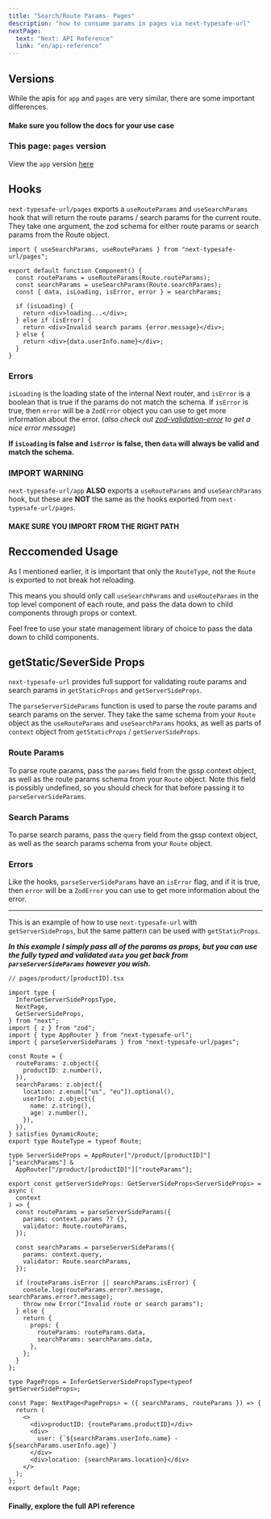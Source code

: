 ```yaml
---
title: "Search/Route Params- Pages"
description: "how to consume params in pages via next-typesafe-url"
nextPage:
  text: "Next: API Reference"
  link: "en/api-reference"
---
```


## Versions

While the apis for `app` and `pages` are very similar, there are some important differences.

<h4>Make sure you follow the docs for your use case</h4>

### This page: `pages` version

View the `app` version [here](search-route-params-app)

## Hooks

`next-typesafe-url/pages` exports a `useRouteParams` and `useSearchParams` hook that will return the route params / search params for the current route. They take one argument, the zod schema for either route params or search params from the Route object.

```tsx
import { useSearchParams, useRouteParams } from "next-typesafe-url/pages";

export default function Component() {
  const routeParams = useRouteParams(Route.routeParams);
  const searchParams = useSearchParams(Route.searchParams);
  const { data, isLoading, isError, error } = searchParams;

  if (isLoading) {
    return <div>loading...</div>;
  } else if (isError) {
    return <div>Invalid search params {error.message}</div>;
  } else {
    return <div>{data.userInfo.name}</div>;
  }
}
```

### Errors

`isLoading` is the loading state of the internal Next router, and `isError` is a boolean that is true if the params do not match the schema. If `isError` is true, then `error` will be a `ZodError` object you can use to get more information about the error. (_also check out [zod-validation-error](https://github.com/causaly/zod-validation-error) to get a nice error message_)

**If `isLoading` is false and `isError` is false, then `data` will always be valid and match the schema.**

### IMPORT WARNING

`next-typesafe-url/app` **ALSO** exports a `useRouteParams` and `useSearchParams` hook, but these are **NOT** the same as the hooks exported from `next-typesafe-url/pages`.

<h4>MAKE SURE YOU IMPORT FROM THE RIGHT PATH</h4>

## Reccomended Usage

As I mentioned earlier, it is important that only the `RouteType`, not the `Route` is exported to not break hot reloading.

This means you should only call `useSearchParams` and `useRouteParams` in the top level component of each route, and pass the data down to child components through props or context.

Feel free to use your state management library of choice to pass the data down to child components.

## getStatic/SeverSide Props

`next-typesafe-url` provides full support for validating route params and search params in `getStaticProps` and `getServerSideProps`.

The `parseServerSideParams` function is used to parse the route params and search params on the server. They take the same schema from your `Route` object as the `useRouteParams` and `useSearchParams` hooks, as well as parts of `context` object from `getStaticProps` / `getServerSideProps`.

### Route Params

To parse route params, pass the `params` field from the gssp context object, as well as the route params schema from your `Route` object. Note this field is possibly undefined, so you should check for that before passing it to `parseServerSideParams`.

### Search Params

To parse search params, pass the `query` field from the gssp context object, as well as the search params schema from your `Route` object.

### Errors

Like the hooks, `parseServerSideParams` have an `isError` flag, and if it is true, then `error` will be a `ZodError` you can use to get more information about the error.

---

This is an example of how to use `next-typesafe-url` with `getServerSideProps`, but the same pattern can be used with `getStaticProps`.

**_In this example I simply pass all of the params as props, but you can use the fully typed and validated `data` you get back from `parseServerSideParams` however you wish._**

```tsx
// pages/product/[productID].tsx

import type {
  InferGetServerSidePropsType,
  NextPage,
  GetServerSideProps,
} from "next";
import { z } from "zod";
import { type AppRouter } from "next-typesafe-url";
import { parseServerSideParams } from "next-typesafe-url/pages";

const Route = {
  routeParams: z.object({
    productID: z.number(),
  }),
  searchParams: z.object({
    location: z.enum(["us", "eu"]).optional(),
    userInfo: z.object({
      name: z.string(),
      age: z.number(),
    }),
  }),
} satisfies DynamicRoute;
export type RouteType = typeof Route;

type ServerSideProps = AppRouter["/product/[productID]"]["searchParams"] &
  AppRouter["/product/[productID]"]["routeParams"];

export const getServerSideProps: GetServerSideProps<ServerSideProps> = async (
  context
) => {
  const routeParams = parseServerSideParams({
    params: context.params ?? {},
    validator: Route.routeParams,
  });

  const searchParams = parseServerSideParams({
    params: context.query,
    validator: Route.searchParams,
  });

  if (routeParams.isError || searchParams.isError) {
    console.log(routeParams.error?.message, searchParams.error?.message);
    throw new Error("Invalid route or search params");
  } else {
    return {
      props: {
        routeParams: routeParams.data,
        searchParams: searchParams.data,
      },
    };
  }
};

type PageProps = InferGetServerSidePropsType<typeof getServerSideProps>;

const Page: NextPage<PageProps> = ({ searchParams, routeParams }) => {
  return (
    <>
      <div>productID: {routeParams.productID}</div>
      <div>
        user: {`${searchParams.userInfo.name} - ${searchParams.userInfo.age}`}
      </div>
      <div>location: {searchParams.location}</div>
    </>
  );
};
export default Page;
```

<h4 class="idk-why">Finally, explore the full API reference</h4>
<style>
  .idk-why {
    margin-bottom: 40px;
  }
</style>
